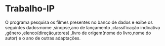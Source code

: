 # Trabalho-IP
O programa pesquisa os filmes presentes no banco de dados e exibe os seguintes dados:nome ,sinopse,ano de lançamento ,classificação indicativa ,gênero ,elenco(direção,atores) ,livro de origem(nome do livro,nome do autor) e o ano de outras adaptações.
